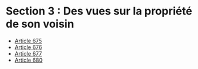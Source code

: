 # Section 3 : Des vues sur la propriété de son voisin

- [Article 675](article-675.md)
- [Article 676](article-676.md)
- [Article 677](article-677.md)
- [Article 680](article-680.md)
